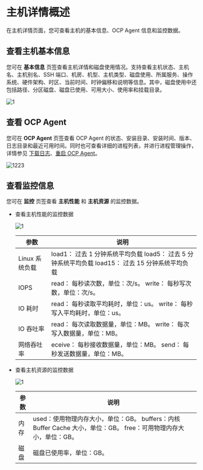 主机详情概述
===========================

在主机详情页面，您可查看主机的基本信息、OCP Agent 信息和监控数据。

查看主机基本信息
-----------------------------

您可在 **基本信息** 页签查看主机详情和磁盘使用情况。支持查看主机状态、主机名、主机别名、SSH 端口、机房、机型、主机类型、磁盘使用、所属服务、操作系统、硬件架构、时区、当前时间、时钟偏移和说明等信息。其中，磁盘使用中还包括路径、分区磁盘、磁盘已使用、可用大小、使用率和挂载目录。

![1](https://obbusiness-private.oss-cn-shanghai.aliyuncs.com/doc/img/ocp/%E4%B8%BB%E6%9C%BA%E8%AF%A6%E6%83%851.png)

查看 OCP Agent
---------------------------------

您可在 **OCP Agent** 页签查看 OCP Agent 的状态、安装目录、安装时间、版本、日志目录和最近可用时间。同时也可查看详细的进程列表，并进行进程管理操作，详情参见 [下载日志](../../4.cluster-features/2.basic-operations/16.download-log.md)、[重启 OCP Agent](../../6.host-features/4.restart-the-ocp-agent.md)。

![1223](https://obbusiness-private.oss-cn-shanghai.aliyuncs.com/doc/img/ocp/agent1.png)

查看监控信息
---------------------------

您可在 **监控** 页签查看 **主机性能** 和 **主机资源** 的监控数据。

* 查看主机性能的监控数据
  
  ![1](https://help-static-aliyun-doc.aliyuncs.com/assets/img/zh-CN/5661460261/p265857.png)

  |     参数     |                                                说明                                                |
  |------------|--------------------------------------------------------------------------------------------------|
  | Linux 系统负载 | load1： 过去 1 分钟系统平均负载 load5： 过去 5 分钟系统平均负载 load15： 过去 15 分钟系统平均负载 |
  | IOPS       | read： 每秒读次数，单位：次/s。 write： 每秒写次数，单位：次/s。                                         |
  | IO 耗时      | read： 每秒读取平均耗时，单位：us。 write： 每秒写入平均耗时，单位：us。                                     |
  | IO 吞吐率     | read： 每次读取数据量，单位：MB。 write： 每次写入数据量，单位：MB。                                       |
  | 网络吞吐率      | eceive： 每秒接收数据量，单位：MB。 send： 每秒发送数据量，单位：MB。                                      |

* 查看主机资源的监控数据
  
  ![1](https://help-static-aliyun-doc.aliyuncs.com/assets/img/zh-CN/6661460261/p265858.png)

  | 参数 |                                                     说明                                                      |
  |----|-------------------------------------------------------------------------------------------------------------|
  | 内存 | used：使用物理内存大小，单位：GB。 buffers：内核 Buffer Cache 大小，单位：GB。 free：可用物理内存大小，单位：GB。 |
  | 磁盘 | 磁盘已使用率，单位：GB。                                                                                               |
